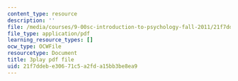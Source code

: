 ```yaml
---
content_type: resource
description: ''
file: /media/courses/9-00sc-introduction-to-psychology-fall-2011/21f7ddebe30671c5a2fda15bb3be8ea9_2fbrl6WoIyo.pdf
file_type: application/pdf
learning_resource_types: []
ocw_type: OCWFile
resourcetype: Document
title: 3play pdf file
uid: 21f7ddeb-e306-71c5-a2fd-a15bb3be8ea9
---
```

